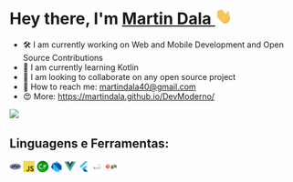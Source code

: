 <h1>Hey there, I'm <a  href="https://github.com/MartinDala/">Martin Dala </a> <img  src="https://raw.githubusercontent.com/ABSphreak/ABSphreak/master/gifs/Hi.gif" width="30px"></h1>

- 🛠 I am currently working on Web and Mobile Development and Open Source Contributions
- 🌴 I am currently learning Kotlin
- 🤝 I am looking to collaborate on any open source project
- 📧 How to reach me: martindala40@gmail.com
- 😍 More: https://martindala.github.io/DevModerno/

<img src="https://github-readme-stats.vercel.app/api?username=martindala&show_icons=true&title_color=03fc90&icon_color=03fc90&text_color=03fc90&bg_color=002b19">

## Linguagens e Ferramentas:
<code><img height="20" src="https://raw.githubusercontent.com/github/explore/80688e429a7d4ef2fca1e82350fe8e3517d3494d/topics/php/php.png"></code>
<code><img height="20" src="https://raw.githubusercontent.com/github/explore/80688e429a7d4ef2fca1e82350fe8e3517d3494d/topics/javascript/javascript.png"></code>
<code><img height="20" src="https://raw.githubusercontent.com/github/explore/80688e429a7d4ef2fca1e82350fe8e3517d3494d/topics/csharp/csharp.png"></code>
<code><img height="20" src="https://raw.githubusercontent.com/github/explore/80688e429a7d4ef2fca1e82350fe8e3517d3494d/topics/dart/dart.png"></code>
<code><img height="20" src="https://raw.githubusercontent.com/github/explore/80688e429a7d4ef2fca1e82350fe8e3517d3494d/topics/vue/vue.png"></code>
<code><img height="20" src="https://raw.githubusercontent.com/github/explore/80688e429a7d4ef2fca1e82350fe8e3517d3494d/topics/flutter/flutter.png"></code>
<code><img height="20" src="https://raw.githubusercontent.com/github/explore/80688e429a7d4ef2fca1e82350fe8e3517d3494d/topics/mysql/mysql.png"></code>
<code><img height="20" src="https://raw.githubusercontent.com/github/explore/80688e429a7d4ef2fca1e82350fe8e3517d3494d/topics/git/git.png"></code>

